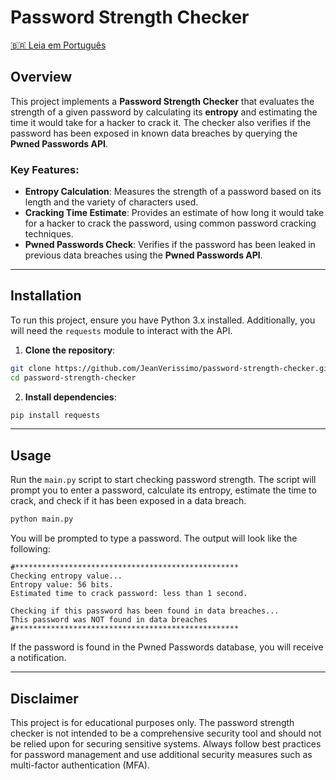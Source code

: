 # Password Strength Checker

[🇧🇷 Leia em Português](README.pt.md)

## Overview

This project implements a **Password Strength Checker** that evaluates the strength of a given password by calculating its **entropy** and estimating the time it would take for a hacker to crack it. The checker also verifies if the password has been exposed in known data breaches by querying the **Pwned Passwords API**.

### Key Features:
- **Entropy Calculation**: Measures the strength of a password based on its length and the variety of characters used.
- **Cracking Time Estimate**: Provides an estimate of how long it would take for a hacker to crack the password, using common password cracking techniques.
- **Pwned Passwords Check**: Verifies if the password has been leaked in previous data breaches using the **Pwned Passwords API**.

---

## Installation

To run this project, ensure you have Python 3.x installed. Additionally, you will need the `requests` module to interact with the API.

1. **Clone the repository**:

```bash
git clone https://github.com/JeanVerissimo/password-strength-checker.git
cd password-strength-checker
```

2. **Install dependencies**:

```bash
pip install requests
```

---

## Usage

Run the `main.py` script to start checking password strength. The script will prompt you to enter a password, calculate its entropy, estimate the time to crack, and check if it has been exposed in a data breach.

```bash
python main.py
```

You will be prompted to type a password. The output will look like the following:

```
#**************************************************
Checking entropy value... 
Entropy value: 56 bits.
Estimated time to crack password: less than 1 second.

Checking if this password has been found in data breaches...
This password was NOT found in data breaches
#**************************************************
```

If the password is found in the Pwned Passwords database, you will receive a notification.

---

## Disclaimer

This project is for educational purposes only. The password strength checker is not intended to be a comprehensive security tool and should not be relied upon for securing sensitive systems. Always follow best practices for password management and use additional security measures such as multi-factor authentication (MFA).


